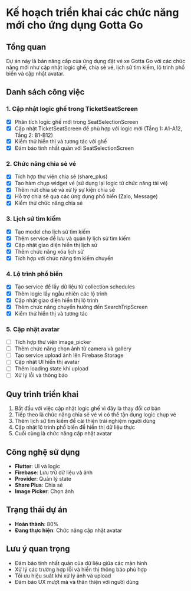 # Kế hoạch triển khai các chức năng mới cho ứng dụng Gotta Go

## Tổng quan
Dự án này là bản nâng cấp của ứng dụng đặt vé xe Gotta Go với các chức năng mới như cập nhật logic ghế, chia sẻ vé, lịch sử tìm kiếm, lộ trình phổ biến và cập nhật avatar.

## Danh sách công việc

### 1. Cập nhật logic ghế trong TicketSeatScreen
- [x] Phân tích logic ghế mới trong SeatSelectionScreen
- [x] Cập nhật TicketSeatScreen để phù hợp với logic mới (Tầng 1: A1-A12, Tầng 2: B1-B12)
- [x] Kiểm thử hiển thị và tương tác với ghế
- [x] Đảm bảo tính nhất quán với SeatSelectionScreen

### 2. Chức năng chia sẻ vé
- [x] Tích hợp thư viện chia sẻ (share_plus)
- [x] Tạo hàm chụp widget vé (sử dụng lại logic từ chức năng tải vé)
- [x] Thêm nút chia sẻ và xử lý sự kiện chia sẻ
- [x] Hỗ trợ chia sẻ qua các ứng dụng phổ biến (Zalo, Message)
- [x] Kiểm thử chức năng chia sẻ

### 3. Lịch sử tìm kiếm
- [x] Tạo model cho lịch sử tìm kiếm
- [x] Thêm service để lưu và quản lý lịch sử tìm kiếm
- [x] Cập nhật giao diện hiển thị lịch sử
- [x] Thêm chức năng xóa lịch sử
- [x] Tích hợp với chức năng tìm kiếm chuyến

### 4. Lộ trình phổ biến
- [x] Tạo service để lấy dữ liệu từ collection schedules
- [x] Thêm logic lấy ngẫu nhiên các lộ trình
- [x] Cập nhật giao diện hiển thị lộ trình
- [x] Thêm chức năng chuyển hướng đến SearchTripScreen
- [x] Kiểm thử hiển thị và tương tác

### 5. Cập nhật avatar
- [ ] Tích hợp thư viện image_picker
- [ ] Thêm chức năng chọn ảnh từ camera và gallery
- [ ] Tạo service upload ảnh lên Firebase Storage
- [ ] Cập nhật UI hiển thị avatar
- [ ] Thêm loading state khi upload
- [ ] Xử lý lỗi và thông báo

## Quy trình triển khai
1. Bắt đầu với việc cập nhật logic ghế vì đây là thay đổi cơ bản
2. Tiếp theo là chức năng chia sẻ vé vì có thể tận dụng logic chụp vé
3. Thêm lịch sử tìm kiếm để cải thiện trải nghiệm người dùng
4. Cập nhật lộ trình phổ biến để hiển thị dữ liệu thực
5. Cuối cùng là chức năng cập nhật avatar

## Công nghệ sử dụng
- **Flutter**: UI và logic
- **Firebase**: Lưu trữ dữ liệu và ảnh
- **Provider**: Quản lý state
- **Share Plus**: Chia sẻ
- **Image Picker**: Chọn ảnh

## Trạng thái dự án
- **Hoàn thành**: 80%
- **Đang thực hiện**: Chức năng cập nhật avatar

## Lưu ý quan trọng
- Đảm bảo tính nhất quán của dữ liệu giữa các màn hình
- Xử lý các trường hợp lỗi và hiển thị thông báo phù hợp
- Tối ưu hiệu suất khi xử lý ảnh và upload
- Đảm bảo UX mượt mà và thân thiện với người dùng 